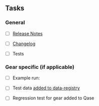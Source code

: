 
## Tasks

### General

- [ ] [Release Notes](https://gitlab.com/flywheel-io/flywheel-apps/templates/skeleton/-/blob/main/CONTRIBUTING.md#populating-release-notes)

- [ ] [Changelog](https://gitlab.com/flywheel-io/flywheel-apps/templates/skeleton/-/blob/main/CONTRIBUTING.md#adding-changelog-entry)

- [ ] Tests

### Gear specific (if applicable)

- [ ] Example run:

- [ ] Test data [added to data-registry](https://gitlab.com/flywheel-io/scientific-solutions/data-registry#b-contributing-data)

- [ ] Regression test for gear added to Qase

